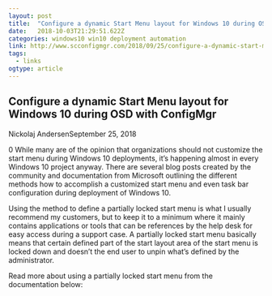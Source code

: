 ```yaml
---
layout: post 
title:  "Configure a dynamic Start Menu layout for Windows 10 during OSD with ConfigMgr – System Center ConfigMgr" 
date:   2018-10-03T21:29:51.622Z 
categories: windows10 win10 deployment automation
link: http://www.scconfigmgr.com/2018/09/25/configure-a-dynamic-start-menu-layout-for-windows-10-during-osd-with-configmgr/ 
tags:
  - links
ogtype: article 
---
```


## Configure a dynamic Start Menu layout for Windows 10 during OSD with ConfigMgr
Nickolaj AndersenSeptember 25, 2018

0
While many are of the opinion that organizations should not customize the start menu during Windows 10 deployments, it’s happening almost in every Windows 10 project anyway. There are several blog posts created by the community and documentation from Microsoft outlining the different methods how to accomplish a customized start menu and even task bar configuration during deployment of Windows 10.

Using the method to define a partially locked start menu is what I usually recommend my customers, but to keep it to a minimum where it mainly contains applications or tools that can be references by the help desk for easy access during a support case. A partially locked start menu basically means that certain defined part of the start layout area of the start menu is locked down and doesn’t the end user to unpin what’s defined by the administrator.

Read more about using a partially locked start menu from the documentation below: